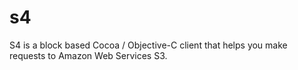 s4
==

S4 is a block based Cocoa / Objective-C client that helps you make requests to Amazon Web Services S3.